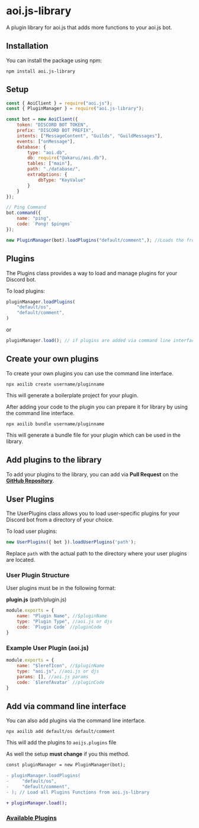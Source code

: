 # aoi.js-library

A plugin library for aoi.js that adds more functions to your aoi.js bot.

## Installation

You can install the package using npm:

```shell
npm install aoi.js-library
```

## Setup 

```javascript
const { AoiClient } = require("aoi.js");
const { PluginManager } = require("aoi.js-library");

const bot = new AoiClient({
    token: "DISCORD BOT TOKEN",
    prefix: "DISCORD BOT PREFIX",
    intents: ["MessageContent", "Guilds", "GuildMessages"],
    events: ["onMessage"],
    database: {
        type: "aoi.db",
        db: require("@akarui/aoi.db"),
        tables: ["main"],
        path: "./database/",
        extraOptions: {
            dbType: "KeyValue"
        }
    }
});

// Ping Command
bot.command({
    name: "ping",
    code: `Pong! $pingms`
});

new PluginManager(bot).loadPlugins("default/comment",); //Loads the from the default folder ($comment function)
```

## Plugins

The Plugins class provides a way to load and manage plugins for your Discord bot.

To load plugins:

```javascript
pluginManager.loadPlugins(
    "default/os",
    "default/comment",
)
```

or

```javascript
pluginManager.load(); // if plugins are added via command line interface
```

## Create your own plugins

To create your own plugins you can use the command line interface.

```shell
npx aoilib create username/pluginname
```
This will generate a boilerplate project for your plugin.

After adding your code to the plugin you can prepare it for library by using the command line interface.

```shell
npx aoilib bundle username/pluginname
```

This will generate a bundle file for your plugin which can be used in the library.

## Add plugins to the library

To add your plugins to the library, you can add via **Pull Request** on the **[GitHub Repository](https://github.com/Leref/aoi.js-library/pulls)**.

## User Plugins

The UserPlugins class allows you to load user-specific plugins for your Discord bot from a directory of your choice.

To load user plugins:

```javascript
new UserPlugins({ bot }).loadUserPlugins('path');
```

Replace `path` with the actual path to the directory where your user plugins are located.

### User Plugin Structure

User plugins must be in the following format:

**plugin.js** (path/plugin.js)

```javascript
module.exports = {
    name: "Plugin Name", //$pluginName
    type: "Plugin Type", //aoi.js or djs
    code: `Plugin Code` //pluginCode
}
```

### Example User Plugin (aoi.js)

```javascript
module.exports = {
    name: "$lerefIcon", //$pluginName
    type: "aoi.js", //aoi.js or djs
    params: [], //aoi.js params
    code: `$lerefAvatar` //pluginCode
}
```

## Add via command line interface

You can also add plugins via the command line interface.

```shell
npx aoilib add default/os default/comment
```

This will add the plugins to `aoijs.plugins` file

As well the setup **must change** if you this method.

```diff
const pluginManager = new PluginManager(bot);

- pluginManager.loadPlugins(
-     "default/os",
-     "default/comment",
- ); // Load all Plugins Functions from aoi.js-library 

+ pluginManager.load();
```

### [Available Plugins](https://github.com/Leref/aoi.js-library/tree/main/plugins)